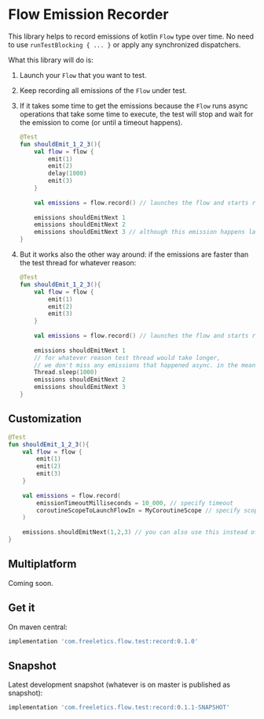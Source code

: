# Flow Emission Recorder

This library helps to record emissions of kotlin `Flow` type over time.
No need to use `runTestBlocking { ... }` or apply any synchronized dispatchers. 

What this library will do is: 
1. Launch your `Flow` that you want to test.
2. Keep recording all emissions of the `Flow` under test.
3. If it takes some time to get the emissions because the `Flow` runs async operations that take some time to execute, the test will stop and wait for the emission to come (or until a timeout happens).

    ```kotlin
    @Test
    fun shouldEmit_1_2_3(){
        val flow = flow {
            emit(1)
            emit(2)
            delay(1000)
            emit(3)
        }
        
        val emissions = flow.record() // launches the flow and starts recording
        
        emissions shouldEmitNext 1
        emissions shouldEmitNext 2
        emissions shouldEmitNext 3 // although this emission happens later, the test execution will wait here until next emission (or fails with timeout)
    }
    ```

4. But it works also the other way around: if the emissions are faster than the test thread for whatever reason:

    ```kotlin
    @Test
    fun shouldEmit_1_2_3(){
        val flow = flow {
            emit(1)
            emit(2)
            emit(3)
        }
        
        val emissions = flow.record() // launches the flow and starts recording
        
        emissions shouldEmitNext 1
        // for whatever reason test thread would take longer, 
        // we don't miss any emissions that happened async. in the meantime. 
        Thread.sleep(1000)
        emissions shouldEmitNext 2
        emissions shouldEmitNext 3 
    }
    ```

## Customization

```kotlin
@Test
fun shouldEmit_1_2_3(){
    val flow = flow {
        emit(1)
        emit(2)
        emit(3)
    }
    
    val emissions = flow.record(
        emissionTimeoutMilliseconds = 10_000, // specify timeout
        coroutineScopeToLaunchFlowIn = MyCoroutineScope // specify scope to launch Flow in
    )
    
    emissions.shouldEmitNext(1,2,3) // you can also use this instead of infix
}
```


## Multiplatform
Coming soon.

## Get it

On maven central:

```gradle
implementation 'com.freeletics.flow.test:record:0.1.0'
```

## Snapshot
Latest development snapshot (whatever is on master is published as snapshot):

```gradle
implementation 'com.freeletics.flow.test:record:0.1.1-SNAPSHOT'
```